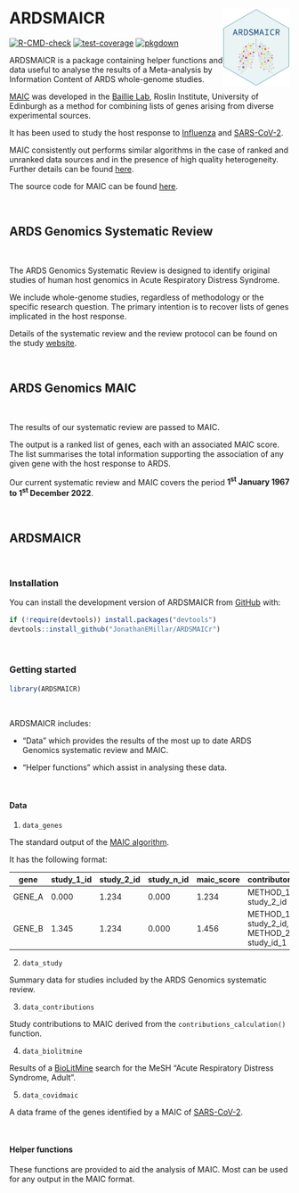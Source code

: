 
<!-- README.md is generated from README.Rmd. Please edit that file -->

# ARDSMAICR <img src="man/figures/logo.png" align="right" height="139" />

<!-- badges: start -->

[![R-CMD-check](https://github.com/JonathanEMillar/ARDSMAICr/actions/workflows/R-CMD-check.yaml/badge.svg)](https://github.com/JonathanEMillar/ARDSMAICr/actions/workflows/R-CMD-check.yaml)
[![test-coverage](https://github.com/JonathanEMillar/ARDSMAICr/actions/workflows/test-coverage.yaml/badge.svg)](https://github.com/JonathanEMillar/ARDSMAICr/actions/workflows/test-coverage.yaml)
[![pkgdown](https://github.com/JonathanEMillar/ARDSMAICr/actions/workflows/pkgdown.yaml/badge.svg)](https://github.com/JonathanEMillar/ARDSMAICr/actions/workflows/pkgdown.yaml)
<!-- badges: end -->

ARDSMAICR is a package containing helper functions and data useful to
analyse the results of a Meta-analysis by Information Content of ARDS
whole-genome studies.

[MAIC](https://github.com/baillielab/maic) was developed in the [Baillie
Lab](https://baillielab.net), Roslin Institute, University of Edinburgh
as a method for combining lists of genes arising from diverse
experimental sources.

It has been used to study the host response to
[Influenza](https://doi.org/10.1038/s41467-019-13965-x) and
[SARS-CoV-2](https://doi.org/10.1038/s41586-020-03065-y).

MAIC consistently out performs similar algorithms in the case of ranked
and unranked data sources and in the presence of high quality
heterogeneity. Further details can be found
[here](https://doi.org/10.1093/bioinformatics/btac621).

The source code for MAIC can be found
[here](https://github.com/baillielab/maic).

<br />

## ARDS Genomics Systematic Review

<br />

The ARDS Genomics Systematic Review is designed to identify original
studies of human host genomics in Acute Respiratory Distress Syndrome.

We include whole-genome studies, regardless of methodology or the
specific research question. The primary intention is to recover lists of
genes implicated in the host response.

Details of the systematic review and the review protocol can be found on
the study [website](https://ardsmaic.site44.com).

<br />

## ARDS Genomics MAIC

<br />

The results of our systematic review are passed to MAIC.

The output is a ranked list of genes, each with an associated MAIC
score. The list summarises the total information supporting the
association of any given gene with the host response to ARDS.

Our current systematic review and MAIC covers the period
**1<sup>st</sup> January 1967 to 1<sup>st</sup> December 2022**.

<br />

## ARDSMAICR

<br />

### Installation

You can install the development version of ARDSMAICR from
[GitHub](https://github.com/) with:

``` r
if (!require(devtools)) install.packages("devtools")
devtools::install_github("JonathanEMillar/ARDSMAICr")
```

<br />

### Getting started

``` r
library(ARDSMAICR)
```

<br />

ARDSMAICR includes:

- “Data” which provides the results of the most up to date ARDS Genomics
  systematic review and MAIC.

- “Helper functions” which assist in analysing these data.

<br />

#### Data

1.  `data_genes`

The standard output of the [MAIC
algorithm](https://github.com/baillielab/maic).

It has the following format:

| gene   | study_1\_id | study_2\_id | study_n\_id | maic_score | contributors                                |
|--------|-------------|-------------|-------------|------------|---------------------------------------------|
| GENE_A | 0.000       | 1.234       | 0.000       | 1.234      | METHOD_1: study_2\_id                       |
| GENE_B | 1.345       | 1.234       | 0.000       | 1.456      | METHOD_1: study_2\_id, METHOD_2: study_id_1 |

2.  `data_study`

Summary data for studies included by the ARDS Genomics systematic
review.

3.  `data_contributions`

Study contributions to MAIC derived from the
`contributions_calculation()` function.

4.  `data_biolitmine`

Results of a [BioLitMine](https://www.flyrnai.org/tools/biolitmine/web/)
search for the MeSH “Acute Respiratory Distress Syndrome, Adult”.

5.  `data_covidmaic`

A data frame of the genes identified by a MAIC of
[SARS-CoV-2](https://doi.org/10.1038/s41586-020-03065-y).

<br />

#### Helper functions

These functions are provided to aid the analysis of MAIC. Most can be
used for any output in the MAIC format.
